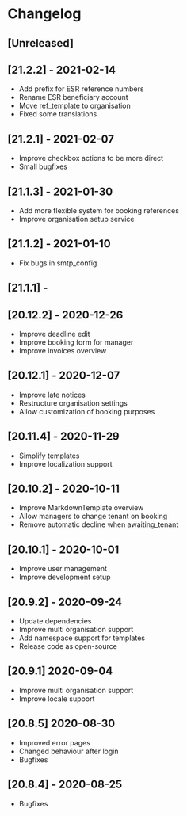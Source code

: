 # Changelog

## [Unreleased]

## [21.2.2] - 2021-02-14

- Add prefix for ESR reference numbers
- Rename ESR beneficiary account
- Move ref_template to organisation
- Fixed some translations

## [21.2.1] - 2021-02-07

- Improve checkbox actions to be more direct
- Small bugfixes

## [21.1.3] - 2021-01-30

- Add more flexible system for booking references
- Improve organisation setup service

## [21.1.2] - 2021-01-10

- Fix bugs in smtp_config

## [21.1.1] - 

## [20.12.2] - 2020-12-26

- Improve deadline edit
- Improve booking form for manager
- Improve invoices overview

## [20.12.1] - 2020-12-07

- Improve late notices
- Restructure organisation settings
- Allow customization of booking purposes

## [20.11.4] - 2020-11-29

- Simplify templates
- Improve localization support

## [20.10.2] - 2020-10-11

- Improve MarkdownTemplate overview
- Allow managers to change tenant on booking
- Remove automatic decline when awaiting_tenant

## [20.10.1] - 2020-10-01

- Improve user management
- Improve development setup

## [20.9.2] - 2020-09-24

- Update dependencies
- Improve multi organisation support
- Add namespace support for templates
- Release code as open-source

## [20.9.1] 2020-09-04

- Improve multi organisation support
- Improve locale support

## [20.8.5] 2020-08-30

- Improved error pages
- Changed behaviour after login
- Bugfixes

## [20.8.4] - 2020-08-25

- Bugfixes
